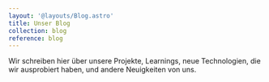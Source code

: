 ```yaml
---
layout: '@layouts/Blog.astro'
title: Unser Blog
collection: blog
reference: blog
---
```


Wir schreiben hier über unsere Projekte, Learnings, neue Technologien, die wir ausprobiert haben, und andere Neuigkeiten von uns.
